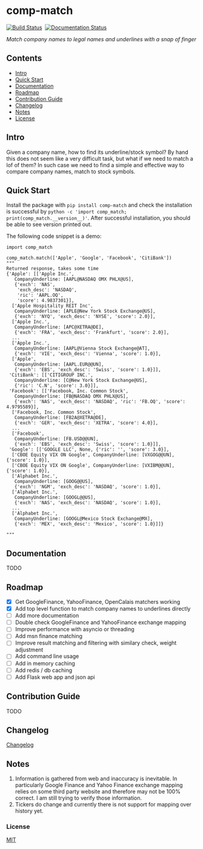 # comp-match

[![Build Status](https://travis-ci.org/franklingu/comp-match.svg?branch=master)](https://travis-ci.org/franklingu/comp-match)&nbsp;
[![Documentation Status](https://readthedocs.org/projects/comp-match/badge/?version=latest)](http://comp-match.readthedocs.io/en/latest/?badge=latest)

*Match company names to legal names and underlines with a snap of finger*

## Contents

* [Intro](#intro)
* [Quick Start](#quick-start)
* [Documentation](#documentation)
* [Roadmap](#roadmap)
* [Contribution Guide](#contribution-guide)
* [Changelog](#changelog)
* [Notes](#notes)
* [License](#license)

## Intro

Given a company name, how to find its underline/stock symbol? By hand this does not seem like a very difficult task, but what if we need to match a lof of them? In such case we need to find a simple and effective way to compare company names, match to stock symbols.

## Quick Start

Install the package with ```pip install comp-match``` and check the installation is successful by ```python -c 'import comp_match; print(comp_match.__version__)'```. After successful installation, you should be able to see version printed out.

The following code snippet is a demo:

```
import comp_match

comp_match.match(['Apple', 'Google', 'Facebook', 'CitiBank'])
"""
Returned response, takes some time
{'Apple': [['Apple Inc.',
   CompanyUnderline: [AAPL@NASDAQ OMX PHLX@US],
   {'exch': 'NAS',
    'exch_desc': 'NASDAQ',
    'ric': 'AAPL.OQ',
    'score': 4.9837301}],
  ['Apple Hospitality REIT Inc',
   CompanyUnderline: [APLE@New York Stock Exchange@US],
   {'exch': 'NYQ', 'exch_desc': 'NYSE', 'score': 2.0}],
  ['Apple Inc.',
   CompanyUnderline: [APC@XETRA@DE],
   {'exch': 'FRA', 'exch_desc': 'Frankfurt', 'score': 2.0}],
  ...
  ['Apple Inc.',
   CompanyUnderline: [AAPL@Vienna Stock Exchange@AT],
   {'exch': 'VIE', 'exch_desc': 'Vienna', 'score': 1.0}],
  ['Apple',
   CompanyUnderline: [AAPL.EUR@@UN],
   {'exch': 'EBS', 'exch_desc': 'Swiss', 'score': 1.0}]],
 'CitiBank': [['CITIGROUP INC.',
   CompanyUnderline: [C@New York Stock Exchange@US],
   {'ric': 'C.N', 'score': 3.0}]],
 'Facebook': [['Facebook, Inc. Common Stock',
   CompanyUnderline: [FB@NASDAQ OMX PHLX@US],
   {'exch': 'NAS', 'exch_desc': 'NASDAQ', 'ric': 'FB.OQ', 'score': 4.9795589}],
  ['Facebook, Inc. Common Stock',
   CompanyUnderline: [FB2A@XETRA@DE],
   {'exch': 'GER', 'exch_desc': 'XETRA', 'score': 4.0}],
  ...
  ['Facebook',
   CompanyUnderline: [FB.USD@@UN],
   {'exch': 'EBS', 'exch_desc': 'Swiss', 'score': 1.0}]],
 'Google': [['GOOGLE LLC', None, {'ric': '', 'score': 3.0}],
  ['CBOE Equity VIX ON Google', CompanyUnderline: [VXGOG@@UN], {'score': 1.0}],
  ['CBOE Equity VIX ON Google', CompanyUnderline: [VXIBM@@UN], {'score': 1.0}],
  ['Alphabet Inc.',
   CompanyUnderline: [GOOG@@US],
   {'exch': 'NGM', 'exch_desc': 'NASDAQ', 'score': 1.0}],
  ['Alphabet Inc.',
   CompanyUnderline: [GOOGL@@US],
   {'exch': 'NAS', 'exch_desc': 'NASDAQ', 'score': 1.0}],
  ...
  ['Alphabet Inc.',
   CompanyUnderline: [GOOGL@Mexico Stock Exchange@MX],
   {'exch': 'MEX', 'exch_desc': 'Mexico', 'score': 1.0}]]}

"""
```

## Documentation

TODO

## Roadmap

- [x] Get GoogleFinance, YahooFinance, OpenCalais matchers working
- [x] Add top level function to match company names to underlines directly
- [ ] Add more documentation
- [ ] Double check GoogleFinance and YahooFinance exchange mapping
- [ ] Improve performance with asyncio or threading
- [ ] Add msn finance matching
- [ ] Improve result matching and filtering with similary check, weight adjustment
- [ ] Add command line usage
- [ ] Add in memory caching
- [ ] Add redis / db caching
- [ ] Add Flask web app and json api

## Contribution Guide

TODO

## Changelog

[Changelog](./changelog)

## Notes

1. Information is gathered from web and inaccuracy is inevitable. In particularly Google Finance and Yahoo Finance exchange mapping relies on some third party website and therefore may not be 100% correct. I am still trying to verify those information.
2. Tickers do change and currently there is not support for mapping over history yet.

### License

[MIT](./LICENSE)
